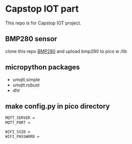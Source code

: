 # Capstop IOT part
This repo is for Capstop IOT project.

## BMP280 sensor
clone this repo [BMP280](https://github.com/flrrth/pico-bmp280.git) and upload bmp280 to pico w /lib

## micropython packages
* umqtt.simple
* umqtt.robust
* dht

## make config.py in pico directory
```bash
MQTT_SERVER =
MQTT_PORT =

WIFI_SSID =
WIFI_PASSWORD =
```
